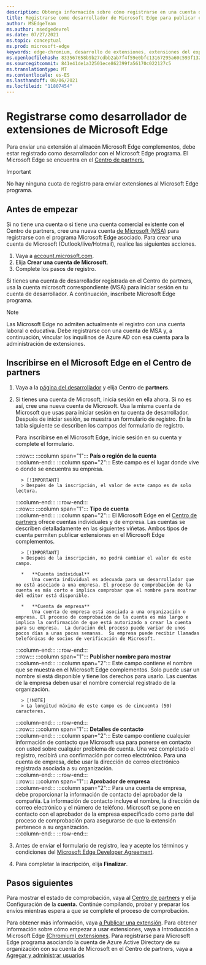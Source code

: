 ```yaml
---
description: Obtenga información sobre cómo registrarse en una cuenta de desarrollador para publicar extensiones en Microsoft Edge de complementos
title: Registrarse como desarrollador de Microsoft Edge para publicar extensiones
author: MSEdgeTeam
ms.author: msedgedevrel
ms.date: 07/27/2021
ms.topic: conceptual
ms.prod: microsoft-edge
keywords: edge-chromium, desarrollo de extensiones, extensiones del explorador, complementos, centro de partners, desarrollador
ms.openlocfilehash: 833567658b9b27cdbb2ab7f4f59e0bfc13167295a60c593f132fad0339ca41ae
ms.sourcegitcommit: 841e41de1a32501ece862399fa56170c022127c5
ms.translationtype: MT
ms.contentlocale: es-ES
ms.lasthandoff: 08/06/2021
ms.locfileid: "11807454"
---
```

# <a name="register-as-a-microsoft-edge-extension-developer"></a>Registrarse como desarrollador de extensiones de Microsoft Edge  

Para enviar una extensión al almacén Microsoft Edge complementos, debe estar registrado como desarrollador con el Microsoft Edge programa.  El Microsoft Edge se encuentra en el [Centro de partners.][MicrosoftPartnerCenter]  

> [!IMPORTANT]
> No hay ninguna cuota de registro para enviar extensiones al Microsoft Edge programa.  

## <a name="before-you-begin"></a>Antes de empezar  

Si no tiene una cuenta o si tiene una cuenta comercial existente con el Centro de partners, cree una nueva cuenta [de Microsoft (MSA)][WindowsCommunityEverythingAboutMicrosoftAccounts] para registrarse con el programa Microsoft Edge asociado.  Para crear una cuenta de Microsoft \(Outlook/live/Hotmail\), realice las siguientes acciones.  

1. Vaya a [account.microsoft.com][MicrosoftAccount].  
1. Elija **Crear una cuenta de Microsoft**.
1. Complete los pasos de registro.
    
Si tienes una cuenta de desarrollador registrada en el Centro de partners, usa la cuenta microsoft correspondiente \(MSA\) para iniciar sesión en tu cuenta de desarrollador. A continuación, inscríbete Microsoft Edge programa. 

> [!NOTE]
> Las Microsoft Edge no admiten actualmente el registro con una cuenta laboral o educativa. Debe registrarse con una cuenta de MSA y, a continuación, vincular los inquilinos de Azure AD con esa cuenta para la administración de extensiones. 

## <a name="enroll-in-the-microsoft-edge-program-on-partner-center"></a>Inscribirse en el Microsoft Edge en el Centro de partners  

1.  Vaya a la [página del desarrollador][MicrosoftPartnerCenter] y elija Centro de **partners**.  
1.  Si tienes una cuenta de Microsoft, inicia sesión en ella ahora.  Si no es así, cree una nueva cuenta de Microsoft. Usa la misma cuenta de Microsoft que usas para iniciar sesión en tu cuenta de desarrollador.  Después de iniciar sesión, se muestra un formulario de registro. En la tabla siguiente se describen los campos del formulario de registro.  
    
    Para inscribirse en el Microsoft Edge, inicie sesión en su cuenta y complete el formulario.  
    
    :::row:::
       :::column span="1":::
          **País o región de la cuenta**  
       :::column-end:::
       :::column span="2":::
          Este campo es el lugar donde vive o donde se encuentra su empresa.  
          
          > [!IMPORTANT]
          > Después de la inscripción, el valor de este campo es de solo lectura.  
          
       :::column-end:::
    :::row-end:::  
    :::row:::
       :::column span="1":::
          **Tipo de cuenta**  
       :::column-end:::
       :::column span="2":::
          El Microsoft Edge en el [Centro de partners][MicrosoftPartnerCenter] ofrece cuentas individuales y de empresa. Las cuentas se describen detalladamente en las siguientes viñetas.  Ambos tipos de cuenta permiten publicar extensiones en el Microsoft Edge complementos.  
          
          > [!IMPORTANT]
          > Después de la inscripción, no podrá cambiar el valor de este campo.  
          
          *   **Cuenta individual**  
              Una cuenta individual es adecuada para un desarrollador que no está asociado a una empresa. El proceso de comprobación de la cuenta es más corto e implica comprobar que el nombre para mostrar del editor está disponible.  

          *   **Cuenta de empresa**  
              Una cuenta de empresa está asociada a una organización o empresa. El proceso de comprobación de la cuenta es más largo e implica la confirmación de que está autorizado a crear la cuenta para su empresa.  La duración del proceso puede variar de unos pocos días a unas pocas semanas.  Su empresa puede recibir llamadas telefónicas de socios de verificación de Microsoft.
              
       :::column-end:::
    :::row-end:::  
    :::row:::
       :::column span="1":::
          **Publisher nombre para mostrar**  
       :::column-end:::
       :::column span="2":::
          Este campo contiene el nombre que se muestra en el Microsoft Edge complementos. Solo puede usar un nombre si está disponible y tiene los derechos para usarlo.  Las cuentas de la empresa deben usar el nombre comercial registrado de la organización.  
          
          > [!NOTE]
          > La longitud máxima de este campo es de cincuenta (50) caracteres.  
          
       :::column-end:::
    :::row-end:::  
    :::row:::
       :::column span="1":::
          **Detalles de contacto**  
       :::column-end:::
       :::column span="2":::
          Este campo contiene cualquier información de contacto que Microsoft usa para ponerse en contacto con usted sobre cualquier problema de cuenta. Una vez completado el registro, recibirá una confirmación por correo electrónico. Para una cuenta de empresa, debe usar la dirección de correo electrónico registrada asociada a su organización.  
       :::column-end:::
    :::row-end:::  
    :::row:::
       :::column span="1":::
          **Aprobador de empresa**  
       :::column-end:::
       :::column span="2":::
          Para una cuenta de empresa, debe proporcionar la información de contacto del aprobador de la compañía. La información de contacto incluye el nombre, la dirección de correo electrónico y el número de teléfono. Microsoft se pone en contacto con el aprobador de la empresa especificado como parte del proceso de comprobación para asegurarse de que la extensión pertenece a su organización.  
       :::column-end:::
    :::row-end:::  
    
1.  Antes de enviar el formulario de registro, lea y acepte los términos y condiciones del [Microsoft Edge Developer Agreement][MicrosoftAppDeveloperAgreement].  
1.  Para completar la inscripción, elija **Finalizar**.  
    
## <a name="next-steps"></a>Pasos siguientes  

Para mostrar el estado de comprobación, vaya al [Centro de partners][MicrosoftPartnerCenter] y elija Configuración de la **cuenta.**  Continúe compilando, probar y preparar los envíos mientras espera a que se complete el proceso de comprobación.

Para obtener más información, vaya [a Publicar una extensión][ExtensionsChromiumPublishExtension].  Para obtener información sobre cómo empezar a usar extensiones, vaya a Introducción a Microsoft Edge [(Chromium) extensiones][ExtensionsChromiumGettingStartedIndex]. Para registrarse para Microsoft Edge programa asociando la cuenta de Azure Active Directory de su organización con su cuenta de Microsoft en el Centro de partners, vaya a [Agregar y administrar usuarios][AddandManageUsers]

<!-- links -->  

[AddandManageUsers]: ./aad-account.md "Agregar y administrar usuarios | Microsoft Docs"

[ExtensionsChromiumGettingStartedIndex]: ../getting-started/index.md "Introducción a las extensiones Microsoft Edge (Chromium) | Microsoft Docs"  
[ExtensionsChromiumPublishExtension]:  ./publish-extension.md "Publicar una extensión | Microsoft Docs"  

[MicrosoftAppDeveloperAgreement]:  /legal/windows/agreements/app-developer-agreement "Contrato de desarrollador de aplicaciones | Microsoft Docs"  

[MicrosoftAccount]:  https://account.microsoft.com/account "Cuenta de Microsoft"  

[MicrosoftPartnerCenter]:  https://partner.microsoft.com/dashboard/microsoftedge/public/login?ref=dd "Centro de partners"  

[WindowsCommunityEverythingAboutMicrosoftAccounts]:  https://community.windows.com/stories/everything-you-need-to-know-about-microsoft-accounts "Todo lo que necesita saber acerca de las cuentas de Microsoft | Windows Community"  
